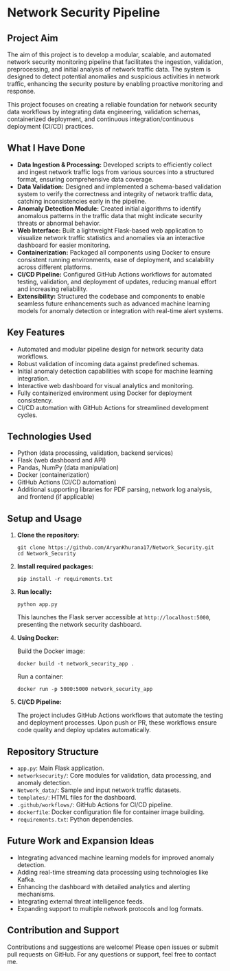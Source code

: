 # Network Security Pipeline

## Project Aim

The aim of this project is to develop a modular, scalable, and automated network security monitoring pipeline that facilitates the ingestion, validation, preprocessing, and initial analysis of network traffic data. The system is designed to detect potential anomalies and suspicious activities in network traffic, enhancing the security posture by enabling proactive monitoring and response.

This project focuses on creating a reliable foundation for network security data workflows by integrating data engineering, validation schemas, containerized deployment, and continuous integration/continuous deployment (CI/CD) practices.

## What I Have Done

- **Data Ingestion & Processing:** Developed scripts to efficiently collect and ingest network traffic logs from various sources into a structured format, ensuring comprehensive data coverage.
- **Data Validation:** Designed and implemented a schema-based validation system to verify the correctness and integrity of network traffic data, catching inconsistencies early in the pipeline.
- **Anomaly Detection Module:** Created initial algorithms to identify anomalous patterns in the traffic data that might indicate security threats or abnormal behavior.
- **Web Interface:** Built a lightweight Flask-based web application to visualize network traffic statistics and anomalies via an interactive dashboard for easier monitoring.
- **Containerization:** Packaged all components using Docker to ensure consistent running environments, ease of deployment, and scalability across different platforms.
- **CI/CD Pipeline:** Configured GitHub Actions workflows for automated testing, validation, and deployment of updates, reducing manual effort and increasing reliability.
- **Extensibility:** Structured the codebase and components to enable seamless future enhancements such as advanced machine learning models for anomaly detection or integration with real-time alert systems.

## Key Features

- Automated and modular pipeline design for network security data workflows.
- Robust validation of incoming data against predefined schemas.
- Initial anomaly detection capabilities with scope for machine learning integration.
- Interactive web dashboard for visual analytics and monitoring.
- Fully containerized environment using Docker for deployment consistency.
- CI/CD automation with GitHub Actions for streamlined development cycles.

## Technologies Used

- Python (data processing, validation, backend services)
- Flask (web dashboard and API)
- Pandas, NumPy (data manipulation)
- Docker (containerization)
- GitHub Actions (CI/CD automation)
- Additional supporting libraries for PDF parsing, network log analysis, and frontend (if applicable)

## Setup and Usage

1. **Clone the repository:**

    ```
    git clone https://github.com/AryanKhurana17/Network_Security.git
    cd Network_Security
    ```

2. **Install required packages:**

    ```
    pip install -r requirements.txt
    ```

3. **Run locally:**

    ```
    python app.py
    ```

    This launches the Flask server accessible at `http://localhost:5000`, presenting the network security dashboard.

4. **Using Docker:**

    Build the Docker image:

    ```
    docker build -t network_security_app .
    ```

    Run a container:

    ```
    docker run -p 5000:5000 network_security_app
    ```

5. **CI/CD Pipeline:**

    The project includes GitHub Actions workflows that automate the testing and deployment processes. Upon push or PR, these workflows ensure code quality and deploy updates automatically.

## Repository Structure

- `app.py`: Main Flask application.
- `networksecurity/`: Core modules for validation, data processing, and anomaly detection.
- `Network_data/`: Sample and input network traffic datasets.
- `templates/`: HTML files for the dashboard.
- `.github/workflows/`: GitHub Actions for CI/CD pipeline.
- `dockerfile`: Docker configuration file for container image building.
- `requirements.txt`: Python dependencies.

## Future Work and Expansion Ideas

- Integrating advanced machine learning models for improved anomaly detection.
- Adding real-time streaming data processing using technologies like Kafka.
- Enhancing the dashboard with detailed analytics and alerting mechanisms.
- Integrating external threat intelligence feeds.
- Expanding support to multiple network protocols and log formats.

## Contribution and Support

Contributions and suggestions are welcome! Please open issues or submit pull requests on GitHub. For any questions or support, feel free to contact me.
